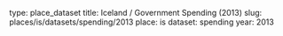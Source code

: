 type: place_dataset
title: Iceland / Government Spending (2013)
slug: places/is/datasets/spending/2013
place: is
dataset: spending
year: 2013
